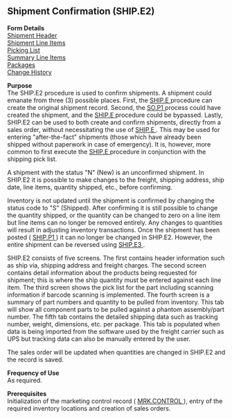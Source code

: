 ##  Shipment Confirmation (SHIP.E2)

<PageHeader />

**Form Details**  
[ Shipment Header ](SHIP-E2-1/README.md)   
[ Shipment Line Items ](SHIP-E2-2/README.md)   
[ Picking List ](SHIP-E2-3/README.md)   
[ Summary Line Items ](SHIP-E2-4/README.md)   
[ Packages ](SHIP-E2-5/README.md)   
[ Change History ](SHIP-E2-6/README.md)   

**Purpose**  
The SHIP.E2 procedure is used to confirm shipments. A shipment could emanate from three (3) possible places. First, the [ SHIP.E ](SHIP-E/README.md) procedure can create the original shipment record. Second, the [ SO.P1 ](SO-P1/README.md) process could have created the shipment, and the [ SHIP.E ](SHIP-E/README.md) procedure could be bypassed. Lastly, SHIP.E2 can be used to both create and confirm shipments, directly from a sales order, without necessitating the use of [ SHIP.E ](SHIP-E/README.md) . This may be used for entering "after-the-fact" shipments (those which have already been shipped without paperwork in case of emergency). It is, however, more common to first execute the [ SHIP.E ](SHIP-E/README.md) procedure in conjunction with the shipping pick list.   
  
A shipment with the status "N" (New) is an unconfirmed shipment. In SHIP.E2 it
is possible to make changes to the freight, shipping address, ship date, line
items, quantity shipped, etc., before confirming.  
  
Inventory is not updated until the shipment is confirmed by changing the status code to "S" (Shipped). After confirming it is still possible to change the quantity shipped, or the quantity can be changed to zero on a line item but line items can no longer be removed entirely. Any changes to quantities will result in adjusting inventory transactions. Once the shipment has been posted ( [ SHIP.P1 ](../../../../../../../rover/AP-OVERVIEW/AP-ENTRY/ACCT-CONTROL/ACCT-CONTROL-1/comm-e/SHIP-P1) ) it can no longer be changed in SHIP.E2. However, the entire shipment can be reversed using [ SHIP.E3 ](SHIP-E3/README.md) .   
  
SHIP.E2 consists of five screens. The first contains header information such
as ship via, shipping address and freight charges. The second screen contains
detail information about the products being requested for shipment; this is
where the ship quantity must be entered against each line item. The third
screen shows the pick list for the part including scanning information if
barcode scanning is implemented. The fourth screen is a summary of part
numbers and quantity to be pulled from inventory. This tab will show all
component parts to be pulled against a phantom assembly/part number. The fifth
tab contains the detailed shipping data such as tracking number, weight,
dimensions, etc. per package. This tab is populated when data is being
imported from the software used by the freight carrier such as UPS but
tracking data can also be manually entered by the user.  
  
The sales order will be updated when quantities are changed in SHIP.E2 and the
record is saved.  
  

**Frequency of Use**  
As required.

**Prerequisites**  
Initialization of the marketing control record ( [ MRK.CONTROL ](../../../../../../../rover/AP-OVERVIEW/AP-ENTRY/AP-E/AP-E-1/CURRENCY-CONTROL/SO-E/MRK-CONTROL) ), entry of the required inventory locations and creation of sales orders. 

<badge text= "Version 8.10.57" vertical="middle" />

<PageFooter />